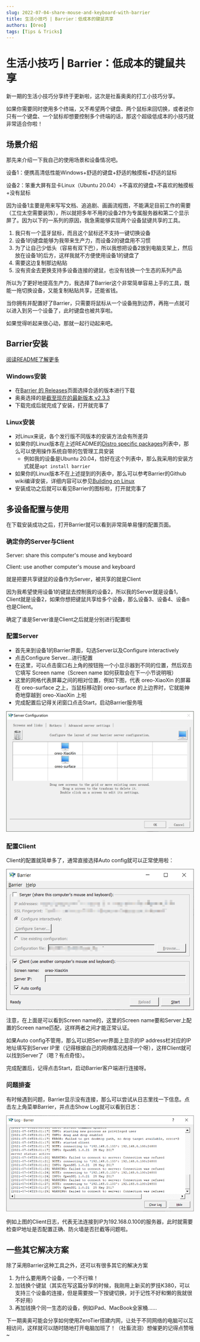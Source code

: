 ```yaml
---
slug: 2022-07-04-share-mouse-and-keyboard-with-barrier
title: 生活小技巧 | Barrier：低成本的键鼠共享
authors: [Oreo]
tags: [Tips & Tricks]
---
```


# 生活小技巧 | Barrier：低成本的键鼠共享

新一期的生活小技巧分享终于更新啦，这次是社畜奥奥的打工小技巧分享。

如果你需要同时使用多个终端，又不希望两个键盘、两个鼠标来回切换，或者说你只有一个键盘、一个鼠标却想要控制多个终端的话，那这个超级低成本的小技巧就非常适合你啦！

<!--truncate-->

## 场景介绍

那先来介绍一下我自己的使用场景和设备情况吧。

设备1：便携高清低性能Windows+舒适的键盘+舒适的触摸板+舒适的鼠标

设备2：笨重大屏有显卡Linux（Ubuntu 20.04）+不喜欢的键盘+不喜欢的触摸板+没有鼠标

因为设备1主要是用来写写文档、追追剧、画画流程图，不能满足目前工作的需要（工位太空需要装饰），所以就把多年不用的设备2作为专属服务器和第二个显示屏了。因为以下的一系列的原因，我急需能够实现两个设备鼠键共享的工具。

1. 我只有一个蓝牙鼠标，而且这个鼠标还不支持一键切换设备
2. 设备1的键盘能够为我带来生产力，而设备2的键盘用不习惯
3. 为了让自己少低头（容易有双下巴），所以我想把设备2放到电脑支架上，然后放在设备1的后方，这样我就不方便使用设备1的键盘了
4. 需要这边复制那边粘贴
5. 没有资金去更换支持多设备连接的键鼠，也没有钱换一个生态的系列产品

所以为了更好地提高生产力，我选择了Barrier这个非常简单容易上手的工具，既能一拖切换设备，又能复制粘贴共享，还能省钱。

当你拥有并配置好了Barrier，只需要将鼠标从一个设备拖到边界，再拖一点就可以进入到另一个设备了，此时键盘也被共享啦。

如果觉得听起来很心动，那就一起行动起来吧。

## Barrier安装

[阅读README了解更多](https://github.com/debauchee/barrier)

### Windows安装

- 在[Barrier 的 Releases](https://github.com/debauchee/barrier/releases)页面选择合适的版本进行下载
- 奥奥选择的是[截至现在的最新版本 v2.3.3](https://github.com/debauchee/barrier/releases/download/v2.3.3/BarrierSetup-2.3.3-release.exe)
- 下载完成后就完成了安装，打开就完事了

### Linux安装

- 对Linux来说，各个发行版不同版本的安装方法会有所差异
- 如果你的Linux版本在上述README的[Distro specific packages](https://github.com/debauchee/barrier#distro-specific-packages)列表中，那么可以使用操作系统自带的包管理工具安装
    - 例如我的设备是Ubuntu 20.04，恰好在这个列表中，那么我采用的安装方式就是`apt install barrier`
- 如果你的Linux版本不在上述提到的列表中，那么可以参考Barrier的Github wiki编译安装，详细内容可以参见[Building on Linux](https://github.com/debauchee/barrier/wiki/Building-on-Linux)
- 安装成功之后就可以看见Barrier的图标啦，打开就完事了

## 多设备配置与使用

在下载安装成功之后，打开Barrier就可以看到非常简单易懂的配置页面。

### 确定你的Server与Client

Server: share this computer's mouse and keyboard

Client: use another computer's mouse and keyboard

就是把要共享键鼠的设备作为Server，被共享的就是Client

因为我希望使用设备1的键鼠去控制我的设备2，所以我的Server就是设备1，Client就是设备2，如果你想把键鼠共享给多个设备，那么设备3、设备4、设备n也是Client。

确定了谁是Server谁是Client之后就是分别进行配置啦

### 配置Server

- 首先来到设备1的Barrier界面，勾选Server以及Configure interactively
- 点击Configure Server...进行配置
- 在这里，可以点击窗口右上角的按钮拖一个小显示器到不同的位置，然后双击它填写 Screen name（Screen name 如何获取会在下一小节说明哦）
- 这里的网格代表屏幕之间的相对位置，例如下图，代表 oreo-XiaoXin 的屏幕在 oreo-surface 之上，当鼠标移动到 oreo-surface 的上边界时，它就能神奇地穿越到 oreo-XiaoXin 上啦
- 完成配置后记得关闭窗口点击Start，启动Barrier服务哦

![Server Configuration](./01-server-configuration.png)

### 配置Client

Client的配置就简单多了，通常直接选择Auto config就可以正常使用啦：

![Client Configuration](./02-client-configuration.png)

注意，在上面是可以看到Screen name的，这里的Screen name要和Server上配置的Screen name匹配，这样两者之间才能正常认证。

如果Auto config不管用，那么可以把Server界面上显示的IP address栏对应的IP地址填写到Server IP里（记得根据自己的网络情况选择一个呀），这样Client就可以找到Server了（嗯？有点奇怪）。

完成配置后，记得点击Start，启动Barrier客户端进行连接呀。

### 问题排查

有时候遇到问题，Barrier显示没有连接，那么可以尝试从日志里找一下信息。点击左上角菜单Barrier，并点击Show Log就可以看到日志：

![Logs](./03-logs.png)

例如上图的Client日志，代表无法连接到IP为192.168.0.100的服务器，此时就需要检查IP地址是否配置正确、防火墙是否拦截等问题啦。

## 一些其它解决方案

除了采用Barrier这种工具之外，还可以有很多其它的解决方案

1. 为什么要用两个设备，一个不行嘛！
2. 加钱换个键鼠（其实在写这篇分享的时候，我刚用上新买的罗技K380，可以支持三个设备的连接，但是需要按一下按键切换，对于记性不好和懒的我就很不好用）
3. 再加钱换个同一生态的设备，例如iPad、MacBook全家桶……

下一期奥奥可能会分享如何使用ZeroTier搭建内网，让处于不同网络的电脑可以互相访问，这样就可以随时随地打开电脑加班了！（社畜流泪）想催更的记得点赞哦~
